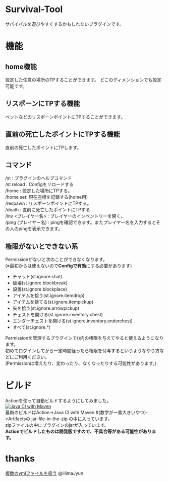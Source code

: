 # Survival-Tool
サバイバルを遊びやすくするかもしれないプラグインです。  

# 機能
## home機能
設定した任意の場所のTPすることができます。
どこのディメンションでも設定可能です。

## リスポーンにTPする機能
ベットなどのリスポーンポイントにTPすることができます。
  
## 直前の死亡したポイントにTPする機能
直前の死亡したポイントにTPします。

## コマンド
/st : プラグインのヘルプコマンド  
/st reload : Configをリロードする  
/home : 設定した場所にTPする。  
/home set: 現在座標を記録する(home用)  
/respawn : リスポーンポイントにTPする。  
/death : 直前に死亡したポイントにTPする  
/inv <プレイヤー名> : プレイヤーのインベントリーを開く。  
/ping (プレイヤー名) : pingを確認できます。またプレイヤー名を入力するとその人のpingを表示できます。

## 権限がないとできない系
Permissionがないと次のことができなくなります。  
(※最初からは使えないので**Configで有効**にする必要があります)
- チャット(st.ignore.chat)  
- 破壊(st.ignore.blockbreak)  
- 設置(st.ignore.blockplace)
- アイテムを拾う(st.ignore.itemdrop)
- アイテムを捨てる(st.ignore.itempickup)
- 矢を拾う(st.ignore.arrowpickup)
- チェストを開ける(st.ignore.inventory.chest)
- エンダーチェストを開ける(st.ignore.inventory.enderchest)
- すべて(st.ignore.*)

Permissionを管理するプラグインで()内の権限を与えてやると使えるようになります。  
初めてログインしてから一定時間経ったら権限を付与するというようなやり方などにご利用ください。  
(Permissionは増えたり、変わったり、なくなったりする可能性があります。)

# ビルド
Actionを使って自動ビルドするようにしてみました。  
[![Java CI with Maven](https://github.com/plugin-yamagami2211/Survival-Tool/actions/workflows/maven.yml/badge.svg)](https://github.com/plugin-yamagami2211/Survival-Tool/actions/workflows/maven.yml)  
最新のビルドはAction->Java CI with Maven #(数字が一番大きいやつ)->Artifactsの jar-file-in-the-zip の中に入っています。  
zipファイルの中にプラグインのjarが入っています。  
**Actionでビルドしたものは開発版ですので、不具合等がある可能性があります。**

# thanks
[複数のymlファイルを扱う](https://jyn.jp/bukkit-plugin-development-8/) @HimaJyun

